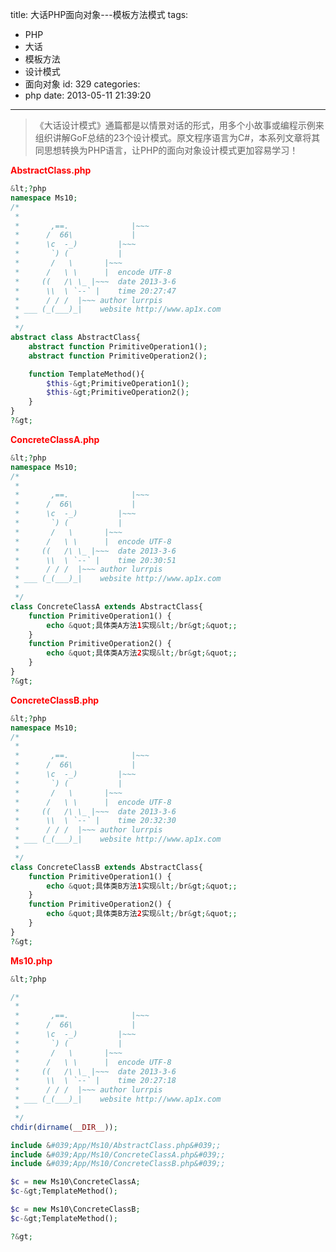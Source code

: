 title: 大话PHP面向对象---模板方法模式
tags:
  - PHP
  - 大话
  - 模板方法
  - 设计模式
  - 面向对象
id: 329
categories:
  - php
date: 2013-05-11 21:39:20
---

>《大话设计模式》通篇都是以情景对话的形式，用多个小故事或编程示例来组织讲解GoF总结的23个设计模式。原文程序语言为C#，本系列文章将其同思想转换为PHP语言，让PHP的面向对象设计模式更加容易学习！

<!--more-->
**<span style="color: #ff0000;">AbstractClass.php</span>**
```php
&lt;?php
namespace Ms10;
/*
 *  
 *       ,==.              |~~~
 *      /  66\             |
 *      \c  -_)         |~~~
 *       `) (	        |
 *       /   \       |~~~
 *      /   \ \      |	encode UTF-8
 *     ((   /\ \_ |~~~	date 2013-3-6
 *      \\  \ `--` |	time 20:27:47
 *      / / /  |~~~	author lurrpis
 * ___ (_(___)_|	website http://www.ap1x.com
 * 
 */
abstract class AbstractClass{
    abstract function PrimitiveOperation1();
    abstract function PrimitiveOperation2();

    function TemplateMethod(){
        $this-&gt;PrimitiveOperation1();
        $this-&gt;PrimitiveOperation2();
    }
}
?&gt;
```

**<span style="color: #ff0000;">ConcreteClassA.php</span>**
```php
&lt;?php
namespace Ms10;
/*
 *  
 *       ,==.              |~~~
 *      /  66\             |
 *      \c  -_)         |~~~
 *       `) (	        |
 *       /   \       |~~~
 *      /   \ \      |	encode UTF-8
 *     ((   /\ \_ |~~~	date 2013-3-6
 *      \\  \ `--` |	time 20:30:51
 *      / / /  |~~~	author lurrpis
 * ___ (_(___)_|	website http://www.ap1x.com
 * 
 */
class ConcreteClassA extends AbstractClass{
    function PrimitiveOperation1() {
        echo &quot;具体类A方法1实现&lt;/br&gt;&quot;;
    }
    function PrimitiveOperation2() {
        echo &quot;具体类A方法2实现&lt;/br&gt;&quot;;
    }
}
?&gt;
```

**<span style="color: #ff0000;">ConcreteClassB.php</span>**
```php
&lt;?php
namespace Ms10;
/*
 *  
 *       ,==.              |~~~
 *      /  66\             |
 *      \c  -_)         |~~~
 *       `) (	        |
 *       /   \       |~~~
 *      /   \ \      |	encode UTF-8
 *     ((   /\ \_ |~~~	date 2013-3-6
 *      \\  \ `--` |	time 20:32:30
 *      / / /  |~~~	author lurrpis
 * ___ (_(___)_|	website http://www.ap1x.com
 * 
 */
class ConcreteClassB extends AbstractClass{
    function PrimitiveOperation1() {
        echo &quot;具体类B方法1实现&lt;/br&gt;&quot;;
    }
    function PrimitiveOperation2() {
        echo &quot;具体类B方法2实现&lt;/br&gt;&quot;;
    }
}
?&gt;
```

**<span style="color: #ff0000;">Ms10.php</span>**
```php
&lt;?php

/*
 *  
 *       ,==.              |~~~
 *      /  66\             |
 *      \c  -_)         |~~~
 *       `) (	        |
 *       /   \       |~~~
 *      /   \ \      |	encode UTF-8
 *     ((   /\ \_ |~~~	date 2013-3-6
 *      \\  \ `--` |	time 20:27:18
 *      / / /  |~~~	author lurrpis
 * ___ (_(___)_|	website http://www.ap1x.com
 * 
 */
chdir(dirname(__DIR__));

include &#039;App/Ms10/AbstractClass.php&#039;;
include &#039;App/Ms10/ConcreteClassA.php&#039;;
include &#039;App/Ms10/ConcreteClassB.php&#039;;

$c = new Ms10\ConcreteClassA;
$c-&gt;TemplateMethod();

$c = new Ms10\ConcreteClassB;
$c-&gt;TemplateMethod();

?&gt;
```

